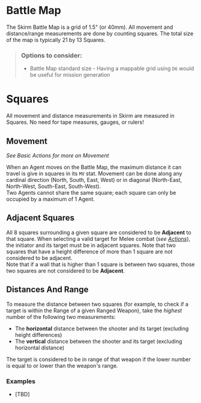 # Battle Map

The Skirm Battle Map is a grid of 1.5" (or 40mm). All movement and distance/range measurements are done by counting squares. The total size of the map is typically 21 by 13 Squares.

> ### Options to consider:
> * Battle Map standard size - Having a mappable grid using `D6` would be useful for mission generation

# Squares

All movement and distance measurements in Skirm are measured in Squares. No need for tape measures, gauges, or rulers!

## Movement

*See Basic Actions for more on Movement*

When an Agent moves on the Battle Map, the maximum distance it can travel is give in squares in its `MV` stat. Movement can be done along any cardinal direction (North, South, East, West) or in diagonal (North-East, North-West, South-East, South-West).  
Two Agents cannot share the same square; each square can only be occupied by a maximum of 1 Agent.

## Adjacent Squares

All 8 squares surrounding a given square are considered to be **Adjacent** to that square. When selecting a valid target for Melee combat (*see [Actions](../3.Actions/1.Actions.md)*), the initiator and its target must be in adjacent squares. Note that two squares that have a height difference of more than 1 square are not considered to be adjacent.  
Note that if a wall that is higher than 1 square is between two squares, those two squares are not considered to be **Adjacent**.

## Distances And Range

To measure the distance between two squares (for example, to check if a target is within the Range of a given Ranged Weapon), take the *highest* number of the following two measurements:
* The **horizontal** distance between the shooter and its target (excluding height differences)
* The **vertical** distance between the shooter and its target (excluding horizontal distance)

The target is considered to be in range of that weapon if the lower number is equal to or lower than the weapon's range.

### Examples

* [TBD]